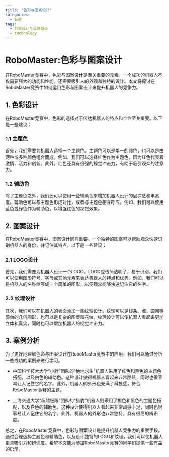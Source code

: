 ```yaml
---  
title: "色彩与图案设计"  
categories:  
  - 综述  
tags: 
  - 外观设计与品牌塑造 
  - technology  
---  
```


# RoboMaster:色彩与图案设计

在RoboMaster竞赛中，色彩与图案设计是至关重要的元素。一个成功的机器人不仅需要强大的功能和性能，还需要吸引人的外观和独特的设计。本文将探讨在RoboMaster竞赛中如何运用色彩与图案设计来提升机器人的竞争力。

## 1. 色彩设计

在RoboMaster竞赛中，色彩的选择对于传达机器人的特点和个性至关重要。以下是一些建议：

### 1.1 主题色

首先，我们需要为机器人选择一个主题色。主题色可以是单一的颜色，也可以是由两种或多种颜色组合而成。例如，我们可以选择红色作为主题色，因为红色代表着激情、活力和创新。此外，红色还具有很强的视觉冲击力，有助于吸引观众的注意力。

### 1.2 辅助色

除了主题色之外，我们还可以使用一些辅助色来增加机器人设计的层次感和丰富度。辅助色可以与主题色形成对比，或者与主题色相互呼应。例如，我们可以使用蓝色或绿色作为辅助色，以增强红色的视觉效果。

## 2. 图案设计

在RoboMaster竞赛中，图案设计同样重要。一个独特的图案可以帮助观众快速识别机器人的身份，并记住其特点。以下是一些建议：

### 2.1 LOGO设计

首先，我们需要为机器人设计一个LOGO。LOGO应该简洁明了，易于识别。我们可以使用图形符号、字母或其他元素来表达机器人的特点和优势。例如，我们可以将机器人的名称缩写成一个简单的图形，以便观众能够快速记住它的名字。

### 2.2 纹理设计

其次，我们可以在机器人的表面添加一些纹理设计。纹理可以是线条、点、圆圈等简单的几何图形，也可以是复杂的图案和花纹。纹理设计可以使机器人看起来更加立体和真实，同时也可以增加机器人的视觉冲击力。

## 3. 案例分析

为了更好地理解色彩与图案设计在RoboMaster竞赛中的应用，我们可以通过分析一些成功的案例来进行学习。

- 中国科学技术大学“小胖”团队的“绝地求生”机器人采用了红色和黑色的主题色搭配，以及白色的辅助色。这种设计使得机器人看起来非常酷炫，同时也很容易让人记住它的名字。此外，机器人的外形也充满了科技感，符合RoboMaster竞赛的主题。

- 上海交通大学“超越极限”团队的“猎豹”机器人则采用了橙色和黑色的主题色搭配，以及白色的辅助色。这种设计使得机器人看起来非常动感十足，同时也很容易让人记住它的名字。此外，机器人的外形也非常独特，具有很高的辨识度。

总之，在RoboMaster竞赛中，色彩与图案设计是提升机器人竞争力的重要手段。通过合理选择主题色和辅助色，以及设计独特的LOGO和纹理，我们可以使机器人更具吸引力和辨识度。希望本文能为参加RoboMaster竞赛的同学们提供一些有益的启示。 

